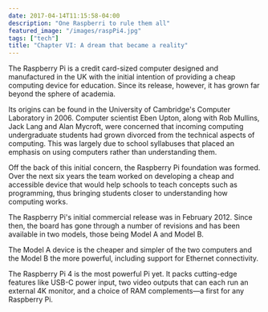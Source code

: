 ```yaml
---
date: 2017-04-14T11:15:58-04:00
description: "One Raspberri to rule them all"
featured_image: "/images/raspPi4.jpg"
tags: ["tech"]
title: "Chapter VI: A dream that became a reality"
---
```


The Raspberry Pi is a credit card-sized computer designed and manufactured in the UK with the initial intention of providing a cheap computing device for education. Since its release, however, it has grown far beyond the sphere of academia.

Its origins can be found in the University of Cambridge's Computer Laboratory in 2006. Computer scientist Eben Upton, along with Rob Mullins, Jack Lang and Alan Mycroft, were concerned that incoming computing undergraduate students had grown divorced from the technical aspects of computing. This was largely due to school syllabuses that placed an emphasis on using computers rather than understanding them.

Off the back of this initial concern, the Raspberry Pi foundation was formed. Over the next six years the team worked on developing a cheap and accessible device that would help schools to teach concepts such as programming, thus bringing students closer to understanding how computing works.

The Raspberry Pi's initial commercial release was in February 2012. Since then, the board has gone through a number of revisions and has been available in two models, those being Model A and Model B.

The Model A device is the cheaper and simpler of the two computers and the Model B the more powerful, including support for Ethernet connectivity.

The Raspberry Pi 4 is the most powerful Pi yet. It packs cutting-edge features like USB-C power input, two video outputs that can each run an external 4K monitor, and a choice of RAM complements—a first for any Raspberry Pi.

